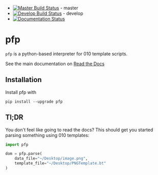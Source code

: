 * [![Master Build Status](https://travis-ci.org/d0c-s4vage/pfp.svg?branch=master)](https://travis-ci.org/d0c-s4vage/pfp) - master
* [![Develop Build Status](https://travis-ci.org/d0c-s4vage/pfp.svg?branch=develop)](https://travis-ci.org/d0c-s4vage/pfp) - develop
* [![Documentation Status](https://readthedocs.org/projects/pfp/badge/?version=latest)](https://readthedocs.org/projects/pfp/?badge=latest)

# pfp

`pfp` is a python-based interpreter for 010 template scripts.

See the main documentation on [Read the Docs](http://pfp.readthedocs.org/en/latest/)

## Installation

Install pfp with

	pip install --upgrade pfp

## Tl;DR

You don't feel like going to read the docs? This should get you
started parsing something using 010 templates:

```python
import pfp

dom = pfp.parse(
	data_file="~/Desktop/image.png",
	template_file="~/Desktop/PNGTemplate.bt"
)
```

